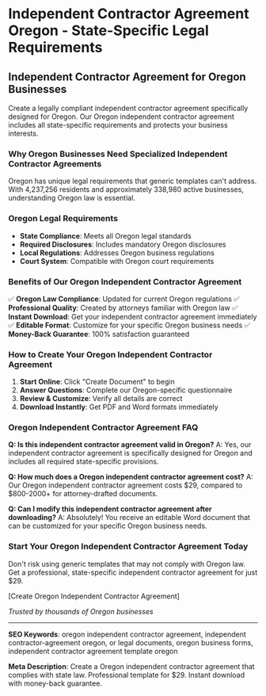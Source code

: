 # Independent Contractor Agreement Oregon - State-Specific Legal Requirements

## Independent Contractor Agreement for Oregon Businesses

Create a legally compliant independent contractor agreement specifically designed for Oregon. Our Oregon independent contractor agreement includes all state-specific requirements and protects your business interests.

### Why Oregon Businesses Need Specialized Independent Contractor Agreements

Oregon has unique legal requirements that generic templates can't address. With 4,237,256 residents and approximately 338,980 active businesses, understanding Oregon law is essential.

### Oregon Legal Requirements

- **State Compliance**: Meets all Oregon legal standards
- **Required Disclosures**: Includes mandatory Oregon disclosures
- **Local Regulations**: Addresses Oregon business regulations
- **Court System**: Compatible with Oregon court requirements

### Benefits of Our Oregon Independent Contractor Agreement

✅ **Oregon Law Compliance**: Updated for current Oregon regulations
✅ **Professional Quality**: Created by attorneys familiar with Oregon law
✅ **Instant Download**: Get your independent contractor agreement immediately
✅ **Editable Format**: Customize for your specific Oregon business needs
✅ **Money-Back Guarantee**: 100% satisfaction guaranteed

### How to Create Your Oregon Independent Contractor Agreement

1. **Start Online**: Click "Create Document" to begin
2. **Answer Questions**: Complete our Oregon-specific questionnaire
3. **Review & Customize**: Verify all details are correct
4. **Download Instantly**: Get PDF and Word formats immediately

### Oregon Independent Contractor Agreement FAQ

**Q: Is this independent contractor agreement valid in Oregon?**
A: Yes, our independent contractor agreement is specifically designed for Oregon and includes all required state-specific provisions.

**Q: How much does a Oregon independent contractor agreement cost?**
A: Our Oregon independent contractor agreement costs $29, compared to $800-2000+ for attorney-drafted documents.

**Q: Can I modify this independent contractor agreement after downloading?**
A: Absolutely! You receive an editable Word document that can be customized for your specific Oregon business needs.

### Start Your Oregon Independent Contractor Agreement Today

Don't risk using generic templates that may not comply with Oregon law. Get a professional, state-specific independent contractor agreement for just $29.

[Create Oregon Independent Contractor Agreement]

_Trusted by thousands of Oregon businesses_

---

**SEO Keywords**: oregon independent contractor agreement, independent contractor-agreement oregon, or legal documents, oregon business forms, independent contractor agreement template oregon

**Meta Description**: Create a Oregon independent contractor agreement that complies with state law. Professional template for $29. Instant download with money-back guarantee.
